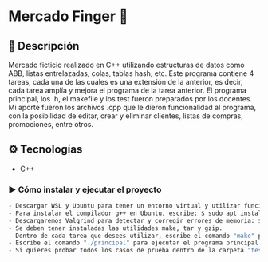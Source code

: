 # Mercado Finger 🚀

## 📌 Descripción
Mercado ficticio realizado en C++ utilizando estructuras de datos como ABB, listas entrelazadas, colas, tablas hash, etc. Este programa contiene 4 tareas, cada una de las cuales es una extensión de la anterior, es decir, cada tarea amplía y mejora el programa de la tarea anterior. El programa principal, los .h, el makefile y los test fueron preparados por los docentes. Mi aporte fueron los archivos .cpp que le dieron funcionalidad al programa, con la posibilidad de editar, crear y eliminar clientes, listas de compras, promociones, entre otros.

## ⚙️ Tecnologías
- C++

### ▶️ Cómo instalar y ejecutar el proyecto
```bash
- Descargar WSL y Ubuntu para tener un entorno virtual y utilizar funciones de Linux en Windows.
- Para instalar el compilador g++ en Ubuntu, escribe: $ sudo apt install g++.
- Descargaremos Valgrind para detectar y corregir errores de memoria: $ sudo apt install valgrind.
- Se deben tener instaladas las utilidades make, tar y gzip.
- Dentro de cada tarea que desees utilizar, escribe el comando "make" para compilar todo el código.
- Escribe el comando "./principal" para ejecutar el programa principal.
- Si quieres probar todos los casos de prueba dentro de la carpeta "test", utiliza el comando "make testing", aunque también puedes realizar pruebas individuales manualmente.
